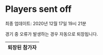 # Players sent off
최종 업데이트: 2020년 12월 17일 19시 21분


경기 중 오류가 발생하는 경우 자동으로 퇴장됩니다.


| 퇴장된 참가자 |
|:---:|